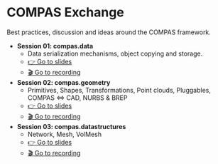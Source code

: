 # COMPAS Exchange

Best practices, discussion and ideas around the COMPAS framework.

* **Session 01: compas.data**
  * Data serialization mechanisms, object copying and storage.
  * [👉 Go to slides](01_data/compas.data.pdf)
  * [🎬 Go to recording](https://www.youtube.com/watch?v=mXebwq6fcEM)
* **Session 02: compas.geometry**
  * Primitives, Shapes, Transformations, Point clouds, Pluggables, COMPAS <=> CAD, NURBS & BREP
  * [👉 Go to slides](02_geometry/compas.geometry.pdf)
  * [🎬 Go to recording](https://youtu.be/Hn9ye1bRbS0)
* **Session 03: compas.datastructures**
  * Network, Mesh, VolMesh
  * [👉 Go to slides](03_datastructures/compas.datastructures.pdf)
  * [🎬 Go to recording](https://youtu.be/dMBP2V_nD5Y)
  